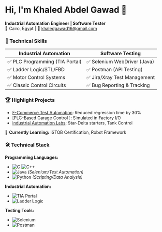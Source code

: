# Hi, I'm Khaled Abdel Gawad 👋  
**Industrial Automation Engineer | Software Tester**  
📍 Cairo, Egypt | 📧 khaledgawad16@gmail.com  

### 🔧 Technical Skills  
| **Industrial Automation**       | **Software Testing**          |  
|---------------------------------|-------------------------------|  
| ✅ PLC Programming (TIA Portal) | ✅ Selenium WebDriver (Java)  |  
| ✅ Ladder Logic/STL/FBD         | ✅ Postman (API Testing)      |  
| ✅ Motor Control Systems        | ✅ Jira/Xray Test Management  |  
| ✅ Classic Control Circuits     | ✅ Bug Reporting & Tracking   |  

### 🏆 Highlight Projects  
- [E-Commerce Test Automation](https://github.com/you/ecom-test-automation): Reduced regression time by 30%  
- [PLC-Based Garage Control ]: Simulated in Factory I/O  
- [Industrial Automation Labs](): Star-Delta starters, Tank Control  

📌 **Currently Learning:** ISTQB Certification, Robot Framework  

### 🛠️ Technical Stack  

**Programming Languages:**  
- <img src="https://img.shields.io/badge/C-00599C?logo=c&logoColor=white" alt="C"> <img src="https://img.shields.io/badge/C++-00599C?logo=c%2B%2B&logoColor=white" alt="C++">  
- <img src="https://img.shields.io/badge/Java-007396?logo=java&logoColor=white" alt="Java"> *(Selenium/Test Automation)*  
- <img src="https://img.shields.io/badge/Python-3776AB?logo=python&logoColor=white" alt="Python"> *(Scripting/Data Analysis)*  

**Industrial Automation:**  
- <img src="https://img.shields.io/badge/TIA_Portal-0064B1?logo=siemens&logoColor=white" alt="TIA Portal">  
- <img src="https://img.shields.io/badge/Ladder_Logic-FF6600?logo=probot&logoColor=white" alt="Ladder Logic">  

**Testing Tools:**  
- <img src="https://img.shields.io/badge/Selenium-43B02A?logo=selenium&logoColor=white" alt="Selenium">  
- <img src="https://img.shields.io/badge/Postman-FF6C37?logo=postman&logoColor=white" alt="Postman">  
